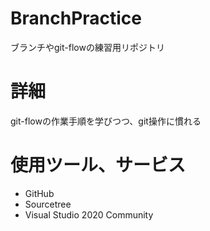 # BranchPractice
ブランチやgit-flowの練習用リポジトリ

# 詳細
git-flowの作業手順を学びつつ、git操作に慣れる

# 使用ツール、サービス
- GitHub
- Sourcetree
- Visual Studio 2020 Community
